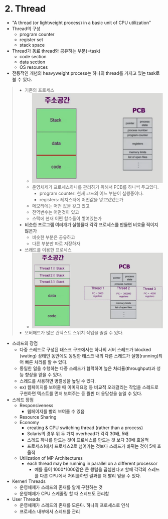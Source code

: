 # 2. Thread

- "A thread (or lightweight process) in a basic unit of CPU utilization"
- Thread의 구성
  - program counter
  - register set
  - stack space
- Thread가 동료 thread와 공유하는 부분(=task)
  - code section
  - data section
  - OS resources
- 전통적인 개념의 heavyweight process는 하나의 thread를 가지고 있는 task로 볼 수 있다.

> - 기존의 프로세스
>   - ![image-20210903233744650](img/image-20210903233744650.png)
>   - 운영체제가 프로세스하나를 관리하기 위해서 PCB를 하나씩 두고있다.
>     - program counter: 현재 코드의 어느 부분이 실행중이다.
>     - registers: 레지스터에 어떤값을 넣고있었는가
>   - 메모리에는 어떤 값을 갖고 있고
>   - 전역변수는 어떤것이 있고
>   - 스택에 현재 어떤 함수들이 쌓여있는가
> - **비슷한 프로그램 여러개가 실행될때 각각 프로세스를 만들면 비효율 적이지 않은가**
>   - 비슷한 부분은 공유하고
>   - 다른 부분만 따로 저장하자
> - 쓰래드를 이용한 프로세스
>   - ![image-20210903234417114](img/image-20210903234417114.png)
> - 오버해드가 많은 컨텍스트 스위치 작업을 줄일 수 있다.

- 스레드의 장점
  - 다중 스레드로 구성된 태스크 구조에서는 하나의 서버 스레드가 blocked (wating) 상태인 동안에도 동일한 태스크 내의 다른 스레드가 실행(running)되어 빠른 처리를 할 수 있다.
  - 동일한 일을 수행하는 다중 스레드가 협력하여 높은 처리율(throughput)과 성능 향상을 얻을 수 있다.
  - 스레드를 사용하면 병렬성을 높일 수 있다.
  - ex) 웹페이지를 보여줄 때 이미지요청 등 비교적 오래걸리는 작업을 스레드로 구현하면 텍스트를 먼저 보여주는 등 훨씬 더 응답성을 높일 수 있다.
- 스레드 장점
  - Responsiveness
    - 웹페이지를 빨리 보여줄 수 있음
  - Resource Sharing
  - Economy
    - creating & CPU switching thread (rather than a process)
    - Solaris의 경우 위 두 가지 overhead가 각각 30배, 5배
    - 스레드 하나를 만드는 것이 프로세스를 만드는 것 보다 30배 효율적
    - 프로세스1에서 프로세스2로 넘어가는 것보다 스레드가 바뀌는 것이 5배 효울적
  - Utilization of MP Architectures
    - each thread may be running in parallel on a different processor
      - 예를 들어 1000*1000같은 큰 행렬을 곱셈한다고 할때 각각의 스레드를 다른 CPU에서 처리를하면 결과를 더 빨리 얻을 수 있다.
- Kernerl Threads
  - 운영체제가 스레드의 존재를 알게 구현하는 것
  - 운영체제가 CPU 스케줄링 할 때 스레드도 관리함
- User Threads
  - 운영체제가 스레드의 존재를 모른다. 하나의 프로세스로 인식
  - 프로세스 내부에서 스레드를 관리


